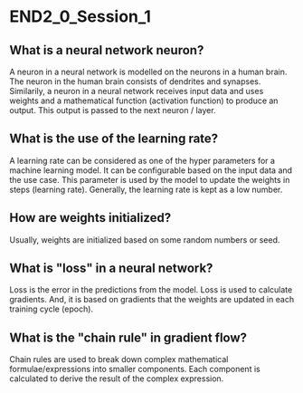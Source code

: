 # END2_0_Session_1

## What is a neural network neuron?
A neuron in a neural network is modelled on the neurons in a human brain. The neuron in the human brain consists of dendrites and synapses. Similarily, a neuron in a neural network receives input data and uses weights and a mathematical function (activation function) to produce an output. This output is passed to the next neuron / layer.

## What is the use of the learning rate?
A learning rate can be considered as one of the hyper parameters for a machine learning model. It can be configurable based on the input data and the use case. This parameter is used by the model to update the weights in steps (learning rate). Generally, the learning rate is kept as a low number.

## How are weights initialized?
Usually, weights are initialized based on some random numbers or seed.

## What is "loss" in a neural network?
Loss is the error in the predictions from the model. Loss is used to calculate gradients. And, it is based on gradients that the weights are updated in each training cycle (epoch).

## What is the "chain rule" in gradient flow?
Chain rules are used to break down complex mathematical formulae/expressions into smaller components. Each component is calculated to derive the result of the complex expression.
